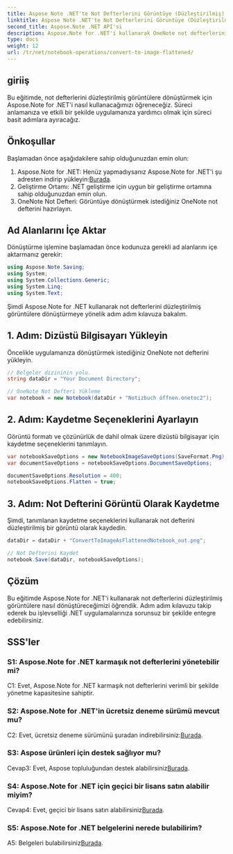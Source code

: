 ```yaml
---
title: Aspose Note .NET'te Not Defterlerini Görüntüye (Düzleştirilmiş) Dönüştürme
linktitle: Aspose Note .NET'te Not Defterlerini Görüntüye (Düzleştirilmiş) Dönüştürme
second_title: Aspose.Note .NET API'si
description: Aspose.Note for .NET'i kullanarak OneNote not defterlerini düzleştirilmiş görüntülere nasıl dönüştüreceğinizi öğrenin. Kusursuz entegrasyon için adım adım kılavuz.
type: docs
weight: 12
url: /tr/net/notebook-operations/convert-to-image-flattened/
---
```

## giriiş

Bu eğitimde, not defterlerini düzleştirilmiş görüntülere dönüştürmek için Aspose.Note for .NET'i nasıl kullanacağımızı öğreneceğiz. Süreci anlamanıza ve etkili bir şekilde uygulamanıza yardımcı olmak için süreci basit adımlara ayıracağız.

## Önkoşullar

Başlamadan önce aşağıdakilere sahip olduğunuzdan emin olun:

1.  Aspose.Note for .NET: Henüz yapmadıysanız Aspose.Note for .NET'i şu adresten indirip yükleyin:[Burada](https://releases.aspose.com/note/net/).
2. Geliştirme Ortamı: .NET geliştirme için uygun bir geliştirme ortamına sahip olduğunuzdan emin olun.
3. OneNote Not Defteri: Görüntüye dönüştürmek istediğiniz OneNote not defterini hazırlayın.

## Ad Alanlarını İçe Aktar

Dönüştürme işlemine başlamadan önce kodunuza gerekli ad alanlarını içe aktarmanız gerekir:

```csharp
using Aspose.Note.Saving;
using System;
using System.Collections.Generic;
using System.Linq;
using System.Text;
```

Şimdi Aspose.Note for .NET kullanarak not defterlerini düzleştirilmiş görüntülere dönüştürmeye yönelik adım adım kılavuza bakalım.

## 1. Adım: Dizüstü Bilgisayarı Yükleyin

Öncelikle uygulamanıza dönüştürmek istediğiniz OneNote not defterini yükleyin.

```csharp
// Belgeler dizininin yolu.
string dataDir = "Your Document Directory";

// OneNote Not Defteri Yükleme
var notebook = new Notebook(dataDir + "Notizbuch öffnen.onetoc2");
```

## 2. Adım: Kaydetme Seçeneklerini Ayarlayın

Görüntü formatı ve çözünürlük de dahil olmak üzere dizüstü bilgisayar için kaydetme seçeneklerini tanımlayın.

```csharp
var notebookSaveOptions = new NotebookImageSaveOptions(SaveFormat.Png);
var documentSaveOptions = notebookSaveOptions.DocumentSaveOptions;

documentSaveOptions.Resolution = 400;
notebookSaveOptions.Flatten = true;
```

## 3. Adım: Not Defterini Görüntü Olarak Kaydetme

Şimdi, tanımlanan kaydetme seçeneklerini kullanarak not defterini düzleştirilmiş bir görüntü olarak kaydedin.

```csharp
dataDir = dataDir + "ConvertToImageAsFlattenedNotebook_out.png";

// Not Defterini Kaydet
notebook.Save(dataDir, notebookSaveOptions);
```

## Çözüm

Bu eğitimde Aspose.Note for .NET'i kullanarak not defterlerini düzleştirilmiş görüntülere nasıl dönüştüreceğimizi öğrendik. Adım adım kılavuzu takip ederek bu işlevselliği .NET uygulamalarınıza sorunsuz bir şekilde entegre edebilirsiniz.

## SSS'ler

### S1: Aspose.Note for .NET karmaşık not defterlerini yönetebilir mi?

C1: Evet, Aspose.Note for .NET karmaşık not defterlerini verimli bir şekilde yönetme kapasitesine sahiptir.

### S2: Aspose.Note for .NET'in ücretsiz deneme sürümü mevcut mu?

 C2: Evet, ücretsiz deneme sürümünü şuradan indirebilirsiniz:[Burada](https://releases.aspose.com/).

### S3: Aspose ürünleri için destek sağlıyor mu?

 Cevap3: Evet, Aspose topluluğundan destek alabilirsiniz[Burada](https://forum.aspose.com/c/note/28).

### S4: Aspose.Note for .NET için geçici bir lisans satın alabilir miyim?

 Cevap4: Evet, geçici bir lisans satın alabilirsiniz[Burada](https://purchase.aspose.com/temporary-license/).

### S5: Aspose.Note for .NET belgelerini nerede bulabilirim?

 A5: Belgeleri bulabilirsiniz[Burada](https://reference.aspose.com/note/net/).